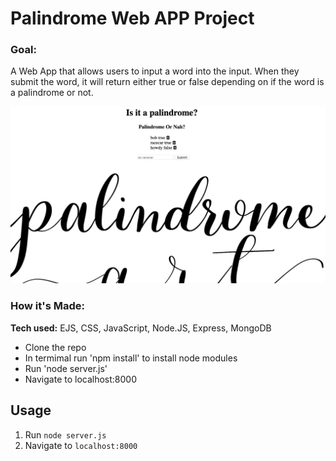# Palindrome Web APP Project


### Goal: 

A Web App that allows users to input a word into the input. When they submit the word, it will return either true or false depending on if the word is a palindrome or not.


![alt-text](https://github.com/TimTran-Dev/previous-express/blob/master/palindrome%20image.png)

### How it's Made:

**Tech used:** EJS, CSS, JavaScript, Node.JS, Express, MongoDB

- Clone the repo
- In termimal run 'npm install' to install node modules
- Run 'node server.js'
- Navigate to localhost:8000


## Usage

1. Run `node server.js`
2. Navigate to `localhost:8000`
